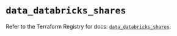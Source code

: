 # `data_databricks_shares`

Refer to the Terraform Registry for docs: [`data_databricks_shares`](https://registry.terraform.io/providers/databricks/databricks/1.48.2/docs/data-sources/shares).
